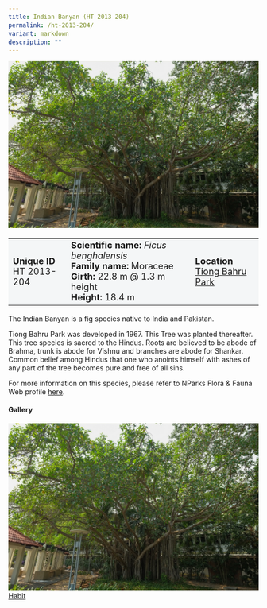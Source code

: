 ```yaml
---
title: Indian Banyan (HT 2013 204)
permalink: /ht-2013-204/
variant: markdown
description: ""
---
```

<div class="isomer-image-wrapper">
<img src="/images/Heritage_trees_photos/ficbeng_ht2013-204_habit.jpg">
</div><table style="minWidth: 100px; font-size: 18px; background: #F4F6F7">
<tbody><tr>
<td rowspan="1" colspan="1">
<strong>Unique ID</strong>
<br>HT 2013-204
</td>
<td rowspan="1" colspan="1">
	<strong>Scientific name:</strong> <em>Ficus benghalensis</em>
<br><strong>Family name: </strong>Moraceae
<br><strong>Girth: </strong>22.8 m @ 1.3 m height
<br><strong>Height: </strong>18.4 m
</td>
<td rowspan="1" colspan="1">
<strong>Location</strong><a href="https://www.onemap.gov.sg/?lat=1.287860000000769&amp;lng=103.82436999999557">
 <br>Tiong Bahru Park</a>
</td>
</tr>
</tbody>
</table>
<p>The Indian Banyan is a fig species native to India and Pakistan.</p>
  
<p>Tiong Bahru Park was developed in 1967. This Tree was planted thereafter. This tree species is sacred to the Hindus. Roots are believed to be abode of Brahma, trunk is abode for Vishnu and branches are abode for Shankar. Common belief among Hindus that one who anoints himself with ashes of any part of the tree becomes pure and free of all sins.</p>

<p>For more information on this species, please refer to NParks Flora &amp; Fauna Web profile <a href="https://www.nparks.gov.sg/florafaunaweb/flora/2/8/2899">here</a>.</p>

<h4><b>Gallery</b></h4>
<div class="isomer-card-grid">
<a href="/images/Heritage_trees_photos/ficbeng_ht2013-204_habit.jpg" class="isomer-card">
<div class="isomer-card-image">
<div class="isomer-image-wrapper"><img src="/images/Heritage_trees_photos/ficbeng_ht2013-204_habit.jpg"></div></div>
<div class="isomer-card-body"><div class="isomer-card-title">Habit</div></div></a><p></p></div>